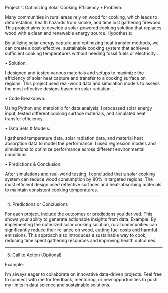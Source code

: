 Project 1: Optimizing Solar Cooking Efficiency
•	Problem:

Many communities in rural areas rely on wood for cooking, which leads to deforestation, health hazards from smoke, and time lost gathering firewood. This project aims to develop a solar-powered cooking solution that replaces wood with a clean and renewable energy source.
Hypothesis:

By utilizing solar energy capture  and optimizing heat transfer methods, we can create a cost-effective, sustainable cooking system that achieves sufficient cooking temperatures without needing fossil fuels or electricity .


•	Solution:

I designed and tested various materials and setups to maximize the efficiency of solar heat capture and transfer to a cooking surface on regions. This project used real-world data and simulation models to assess the most effective designs based on solar radiation .


•	Code Breakdown:

Using Python and matplotlib for data analysis, I processed solar energy input, tested different cooking surface materials, and simulated heat transfer efficiency.


•	Data Sets & Models:

I gathered temperature data, solar radiation data, and material heat absorption data to model the performance. I used regression models and simulations to optimize performance across different environmental conditions.


•	Predictions & Conclusion:

After simulations and real-world testing, I concluded that a solar cooking system can reduce wood consumption by 80% in targeted regions. The most efficient design used reflective surfaces and heat-absorbing materials to maintain consistent cooking temperatures.
________________________________________


4. Predictions or Conclusions

For each project, include the outcomes or predictions you derived. This shows your ability to generate actionable insights from data.
Example:
By implementing the optimized solar cooking solution, rural communities can significantly reduce their reliance on wood, cutting fuel costs and harmful emissions. This approach also introduces a sustainable way to cook, reducing time spent gathering resources and improving health outcomes.
________________________________________
5. Call to Action (Optional)

Example:

I’m always eager to collaborate on innovative data-driven projects. Feel free to connect with me for feedback, mentoring, or new opportunities to push my limits in data science and sustainable solutions.


